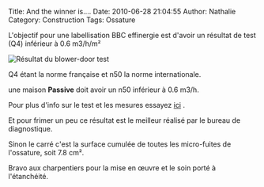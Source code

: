 Title: And the winner is....
Date: 2010-06-28 21:04:55
Author: Nathalie
Category: Construction
Tags: Ossature

L'objectif pour une labellisation BBC effinergie est d'avoir un résultat
de test (Q4) inférieur à 0.6 m3/h/m²

![Résultat du blower-door test](/images/result_blowdoortest.jpg "Résultat du test")

Q4 étant la norme française et n50 la norme internationale.

une maison **Passive** doit avoir un n50 inférieur à 0.6 m3/h.

Pour plus d'info sur le test et les mesures essayez [ici][] .

Et pour frimer un peu ce résultat est le meilleur réalisé par le bureau
de diagnostique.

Sinon le carré c'est la surface cumulée de toutes les micro-fuites de
l'ossature, soit 7.8 cm².

Bravo aux charpentiers pour la mise en œuvre et le soin porté à
l'étanchéité.

  [ici]: http://objectif-passif.fr/blower.door-33-23.php
